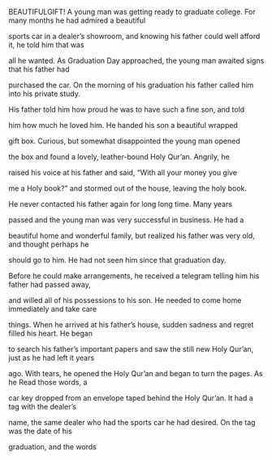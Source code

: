 


BEAUTIFULGIFT!
A young man was getting ready to graduate college. For many months he
had admired a beautiful

sports car in a dealer’s showroom, and knowing his father could well
afford it, he told him that was

all he wanted. As Graduation Day approached, the young man awaited signs
that his father had

purchased the car. On the morning of his graduation his father called
him into his private study.

His father told him how proud he was to have such a fine son, and told

him how much he loved him. He handed his son a beautiful wrapped

gift box. Curious, but somewhat disappointed the young man opened

the box and found a lovely, leather-bound Holy Qur’an. Angrily, he

raised his voice at his father and said, “With all your money you give

me a Holy book?” and stormed out of the house, leaving the holy book.

He never contacted his father again for long long time. Many years

passed and the young man was very successful in business. He had a

beautiful home and wonderful family, but realized his father was very
old, and thought perhaps he

should go to him. He had not seen him since that graduation day.

Before he could make arrangements, he received a telegram telling him
his father had passed away,

and willed all of his possessions to his son. He needed to come home
immediately and take care

things. When he arrived at his father’s house, sudden sadness and regret
filled his heart. He began

to search his father’s important papers and saw the still new Holy
Qur’an, just as he had left it years

ago. With tears, he opened the Holy Qur’an and began to turn the pages.
As he Read those words, a

car key dropped from an envelope taped behind the Holy Qur’an. It had a
tag with the dealer’s

name, the same dealer who had the sports car he had desired. On the tag
was the date of his

graduation, and the words


